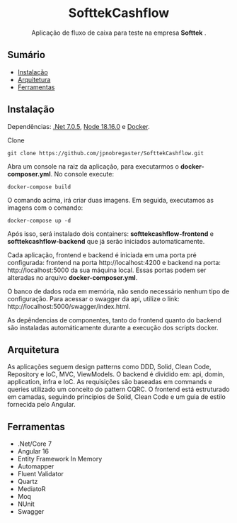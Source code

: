 <h1 align="center">SofttekCashflow</h1>

<p align="center">
	Aplicação de fluxo de caixa para teste na empresa <b>Softtek</b> .
  <br>
</p>

<h2>Sumário</h2>
<ul>
    <li><a href="#ins">Instalação</a></li>
    <li><a href="#arq">Arquitetura</a></li>
    <li><a href="#fer">Ferramentas</a></li>
</ul>
<h2 id="ins">Instalação</h2>
<p>Dependências: <a href="https://dotnet.microsoft.com/en-us/download/dotnet/7.0">.Net 7.0.5</a>, <a href="https://nodejs.org/dist/v18.16.0/">Node 18.16.0</a> e <a href="https://www.docker.com/products/docker-desktop/">Docker</a>.</p>
Clone

    git clone https://github.com/jpnobregaster/SofttekCashflow.git

<p>Abra um console na raiz da aplicação, para executarmos o <b>docker-composer.yml</b>. No console execute:

    docker-compose build
O comando acima, irá criar duas imagens. Em seguida, executamos as imagens com o comando:

    docker-compose up -d
Após isso, será instalado dois containers: <b>softtekcashflow-frontend</b> e <b>softtekcashflow-backend</b> que já serão iniciados automaticamente.

Cada aplicação, frontend e backend é iniciada em uma porta pré configurada:
frontend na porta http://localhost:4200 e backend na porta: http://localhost:5000 da sua máquina local.
Essas portas podem ser alteradas no arquivo <b>docker-composer.yml</b>.

O banco de dados roda em memória, não sendo necessário nenhum tipo de configuração.
Para acessar o swagger da api, utilize o link:  http://localhost:5000/swagger/index.html.

As depêndencias de componentes, tanto do frontend quanto do backend são instaladas automáticamente durante a execução dos scripts docker.
</p>

<h2 id="arq">Arquitetura</h2>
As aplicações seguem design patterns como DDD, Solid, Clean Code, Repository e IoC, MVC, ViewModels.
O backend é dividido em: api, domin, application, infra e IoC. As requisições são baseadas em commands e queries utilizado um conceito do pattern CQRC. O frontend está estruturado em camadas, seguindo principios de Solid, Clean Code e um guia de estilo fornecida pelo Angular.
<h2 id="fer">Ferramentas</h2>

 - .Net/Core 7
 - Angular 16
 - Entity Framework In Memory
 - Automapper
 - Fluent Validator
 - Quartz
 - MediatoR
 - Moq
 - NUnit
 - Swagger

